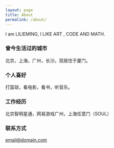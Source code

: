 ```yaml
---
layout: page
title: About
permalink: /about/
---
```


I am LILIEMING, I LIKE ART , CODE AND  MATH.

### 曾今生活过的城市

北京，上海，广州，长沙。现居住于厦门。

### 个人喜好
打篮球，看电影，看书，听音乐。

### 工作经历
北京智明星通，网易游戏广州，上海任意门（SOUL）

### 联系方式

[email@domain.com](mailto:lilieminglook@gmail.com)